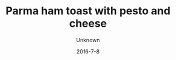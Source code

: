 ---
title: 'Parma ham toast with pesto and cheese'
description: ""
image: 3b110e6fd7c6b1c2fc46ca8b3b08f30b3d29ab59
price: '45'
size: '1'
color: '#ffffff'
category: snacks
tags: null
meta:
    id: fc38d74d0bac7c06e133a39bcfa3323c10dedaa9
    parentId: f20f57fa9c3d8bff0902cfb33f350091a3a48d51
    language: en
date: '2016-7-8'
author: Unknown
---